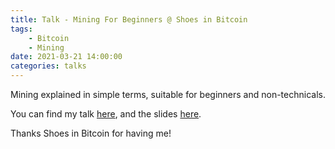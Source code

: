 ```yaml
---
title: Talk - Mining For Beginners @ Shoes in Bitcoin
tags:
    - Bitcoin
    - Mining
date: 2021-03-21 14:00:00
categories: talks
---
```


Mining explained in simple terms, suitable for beginners and non-technicals.

You can find my talk [here](https://www.youtube.com/watch?v=5faiV4xq4fY), and the slides [here](https://slides.com/danielabrozzoni/mining-for-beginners).

Thanks Shoes in Bitcoin for having me!
